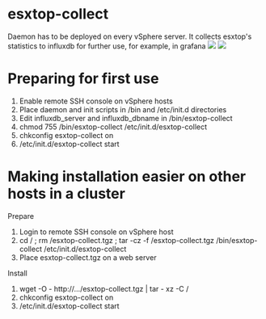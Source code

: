 # esxtop-collect
Daemon has to be deployed on every vSphere server. It collects esxtop's statistics to influxdb for further use, for example, in grafana
![](https://raw.githubusercontent.com/shep89/esxtop-collect/master/screenshots/grafana-cpu.png)
![](https://raw.githubusercontent.com/shep89/esxtop-collect/master/screenshots/grafana-net-disks.png)

# Preparing for first use
1. Enable remote SSH console on vSphere hosts
2. Place daemon and init scripts in /bin and /etc/init.d directories
3. Edit influxdb_server and influxdb_dbname in /bin/esxtop-collect
4. chmod 755 /bin/esxtop-collect /etc/init.d/esxtop-collect
5. chkconfig esxtop-collect on
6. /etc/init.d/esxtop-collect start

# Making installation easier on other hosts in a cluster

Prepare

1. Login to remote SSH console on vSphere host
2. cd / ; rm /esxtop-collect.tgz ; tar -cz -f /esxtop-collect.tgz /bin/esxtop-collect /etc/init.d/esxtop-collect
3. Place esxtop-collect.tgz on a web server

Install

1. wget -O - http://.../esxtop-collect.tgz | tar - xz -C /
2. chkconfig esxtop-collect on
3. /etc/init.d/esxtop-collect start

